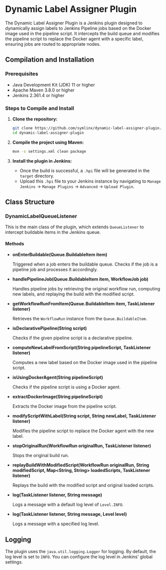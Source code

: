 # Dynamic Label Assigner Plugin

The Dynamic Label Assigner Plugin is a Jenkins plugin designed to dynamically assign labels to Jenkins Pipeline jobs based on the Docker image used in the pipeline script. It intercepts the build queue and modifies the pipeline script to replace the Docker agent with a specific label, ensuring jobs are routed to appropriate nodes.

## Compilation and Installation

### Prerequisites

- Java Development Kit (JDK) 11 or higher
- Apache Maven 3.8.0 or higher
- Jenkins 2.361.4 or higher

### Steps to Compile and Install

1. **Clone the repository:**

    ```sh
    git clone https://github.com/symlinx/dynamic-label-assigner-plugin.git
    cd dynamic-label-assigner-plugin
    ```

2. **Compile the project using Maven:**

    ```sh
    mvn -s settings.xml clean package 
    ```

3. **Install the plugin in Jenkins:**

    - Once the build is successful, a `.hpi` file will be generated in the `target` directory.
    - Upload this `.hpi` file to your Jenkins instance by navigating to `Manage Jenkins` -> `Manage Plugins` -> `Advanced` -> `Upload Plugin`.

## Class Structure

### DynamicLabelQueueListener

This is the main class of the plugin, which extends `QueueListener` to intercept buildable items in the Jenkins queue.

#### Methods

- **onEnterBuildable(Queue.BuildableItem item)**
  
  Triggered when a job enters the buildable queue. Checks if the job is a pipeline job and processes it accordingly.

- **handlePipelineJob(Queue.BuildableItem item, WorkflowJob job)**
  
  Handles pipeline jobs by retrieving the original workflow run, computing new labels, and replaying the build with the modified script.

- **getWorkflowRunFromItem(Queue.BuildableItem item, TaskListener listener)**
  
  Retrieves the `WorkflowRun` instance from the `Queue.BuildableItem`.

- **isDeclarativePipeline(String script)**
  
  Checks if the given pipeline script is a declarative pipeline.

- **computeNewLabelFromScript(String pipelineScript, TaskListener listener)**
  
  Computes a new label based on the Docker image used in the pipeline script.

- **isUsingDockerAgent(String pipelineScript)**
  
  Checks if the pipeline script is using a Docker agent.

- **extractDockerImage(String pipelineScript)**
  
  Extracts the Docker image from the pipeline script.

- **modifyScriptWithLabel(String script, String newLabel, TaskListener listener)**
  
  Modifies the pipeline script to replace the Docker agent with the new label.

- **stopOriginalRun(WorkflowRun originalRun, TaskListener listener)**
  
  Stops the original build run.

- **replayBuildWithModifiedScript(WorkflowRun originalRun, String modifiedScript, Map<String, String> loadedScripts, TaskListener listener)**
  
  Replays the build with the modified script and original loaded scripts.

- **log(TaskListener listener, String message)**
  
  Logs a message with a default log level of `Level.INFO`.

- **log(TaskListener listener, String message, Level level)**
  
  Logs a message with a specified log level.

## Logging

The plugin uses the `java.util.logging.Logger` for logging. By default, the log level is set to `INFO`. You can configure the log level in Jenkins' global settings.


